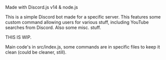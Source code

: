 Made with Discord.js v14 & node.js

This is a simple Discord bot made for a specific server. This features some custom command allowing users for various stuff, including YouTube searches from Discord. Also some misc. stuff.

THIS IS WIP. 

Main code's in src/index.js, some commands are in specific files to keep it clean (could be cleaner, still).